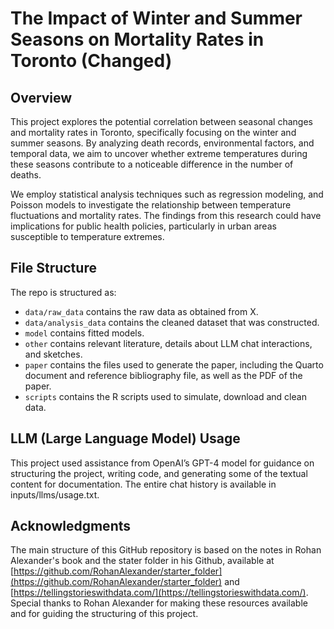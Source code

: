 # The Impact of Winter and Summer Seasons on Mortality Rates in Toronto (Changed)

## Overview

This project explores the potential correlation between seasonal changes and mortality rates in Toronto, specifically focusing on the winter and summer seasons. By analyzing death records, environmental factors, and temporal data, we aim to uncover whether extreme temperatures during these seasons contribute to a noticeable difference in the number of deaths.

We employ statistical analysis techniques such as regression modeling, and Poisson models to investigate the relationship between temperature fluctuations and mortality rates. The findings from this research could have implications for public health policies, particularly in urban areas susceptible to temperature extremes.

## File Structure

The repo is structured as:

-   `data/raw_data` contains the raw data as obtained from X.
-   `data/analysis_data` contains the cleaned dataset that was constructed.
-   `model` contains fitted models. 
-   `other` contains relevant literature, details about LLM chat interactions, and sketches.
-   `paper` contains the files used to generate the paper, including the Quarto document and reference bibliography file, as well as the PDF of the paper. 
-   `scripts` contains the R scripts used to simulate, download and clean data.


## LLM (Large Language Model) Usage

This project used assistance from OpenAI’s GPT-4 model for guidance on structuring the project, writing code, and generating some of the textual content for documentation.  The entire chat history is available in inputs/llms/usage.txt.

## Acknowledgments

The main structure of this GitHub repository is based on the notes in Rohan Alexander's book and the stater folder in his Github, available at [https://github.com/RohanAlexander/starter_folder](https://github.com/RohanAlexander/starter_folder) and [https://tellingstorieswithdata.com/](https://tellingstorieswithdata.com/). Special thanks to Rohan Alexander for making these resources available and for guiding the structuring of this project.
